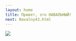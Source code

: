 ```yaml
---
layout: home
title: Привет, это НАВАЛЬНЫЙ!
next: Navalny43.html
---
```


[![](https://shabbat.lamourism.com/Wonderland/Rabbit41.jpg)](https://moses.lamourism.com/mossad/gay41.jpg)
